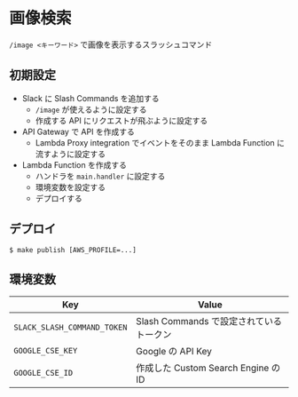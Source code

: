 # 画像検索
`/image <キーワード>` で画像を表示するスラッシュコマンド

## 初期設定
- Slack に Slash Commands を追加する
  - `/image` が使えるように設定する
  - 作成する API にリクエストが飛ぶように設定する
- API Gateway で API を作成する
  - Lambda Proxy integration でイベントをそのまま Lambda Function に流すように設定する
- Lambda Function を作成する
  - ハンドラを `main.handler` に設定する
  - 環境変数を設定する
  - デプロイする

## デプロイ
``` console
$ make publish [AWS_PROFILE=...]
```

## 環境変数
| Key | Value |
|---|---|
| `SLACK_SLASH_COMMAND_TOKEN` | Slash Commands で設定されているトークン |
| `GOOGLE_CSE_KEY` | Google の API Key |
| `GOOGLE_CSE_ID` | 作成した Custom Search Engine の ID |
